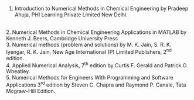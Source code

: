 ﻿
1. Introduction to Numerical Methods in Chemical Engineering by Pradeep Ahuja, PHI Learning Private Limited New Delhi.
<br>
2. Numerical Methods in Chemical Engineering Applications in MATLAB by Kenneth J. Beers, Cambridge University Press
<br>
3. Numerical methods (problem and solutions) by M. K. Jain, S. R. K. Iyengar, R. K. Jain, New Age International (P) Limited Publishers, 2<sup>nd</sup> edition.
<br>
4. Applied Numerical Analysis, 7<sup>th</sup> edition by  Curtis F. Gerald and Patrick O. Wheatley.
<br>
5. Numerical Methods for Engineers With Programming and Software Applications 3<sup>rd</sup> edition by Steven C. Chapra and Raymond P. Canale, Tata Mcgraw-Hill Edition.


